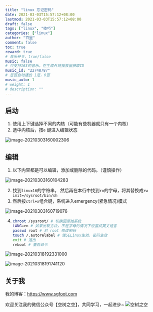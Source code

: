 ```yaml
---
title: "linux 忘记密码"
date: 2021-03-03T15:57:12+08:00
lastmod: 2021-03-03T15:57:12+08:00
draft: false
tags: ["linux", "技巧"]
categories: ["linux"]
author: "百里"
comment: false
toc: true
reward: true
# 音乐开关，true/false
music: false
# 只支持163的音乐，在生成外链播放器获取ID
music_id: "22748787"
# 是否自动播放 1是，0否
music_auto: 1
# weight: 1
# description: ""
---
```




## 启动

1. 使用上下键选择不同的内核（可能有些机器就只有一个内核）
2. 选中内核后，按`e` 键进入编辑状态

![image-20210303160002306](https://img.sgfoot.com/b/20210303160003.png?imageslim)

## 编辑

1. 以下内容都是可以编辑，添加或删除的代码。（谨慎操作）

![image-20210303160104283](https://img.sgfoot.com/b/20210303160105.png?imageslim)

2. 找到`linux16`的字符串， 然后再在本行中找到`ro`的字母，将其替换成`rw init=/sysroot/bin/sh` 
3. 然后按`ctrl+x`组合键，系统进入emergency(紧急情况)模式

![image-20210303160719076](https://img.sgfoot.com/b/20210303160720.png?imageslim)

4. ```sh
   chroot /sysroot/ # 切换回原始系统
   LANG=en # 如果出现方块，不是字母的情况下设置成英文语言
   passwd root # 对 root 修改密码
   touch /.autorelabel # 使SELinux生效，密码生效
   exit # 退出
   reboot # 重启命令
   ```

![image-20210318192331000](https://img.sgfoot.com/b/20210318192332.png?imageslim)



![image-20210318191741120](https://img.sgfoot.com/b/20210318191749.png?imageslim)



## 关于我
我的博客：https://www.sgfoot.com

欢迎关注我的微信公众号【空树之空】，共同学习，一起进步~
![空树之空](https://img.sgfoot.com/b/20210122112114.png?imageslim)